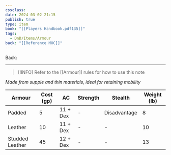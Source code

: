 ```yaml
---
cssclass: 
date: 2024-03-02 21:15
publish: true
type: item
book: "[[Players Handbook.pdf135]]"
tags:
  - DnD/Items/Armour
back: "[[Reference MOC]]"
---
```

Back: 

---

> [!INFO] Refer to the [[Armour]] rules for how to use this note

*Made from supple and thin materials, ideal for retaining mobility*

| Armour          | Cost (gp) | AC       | Strength | Stealth      | Weight (lb) |
| --------------- | --------- | -------- | -------- | ------------ | ----------- |
| Padded          | 5         | 11 + Dex | -        | Disadvantage | 8           |
| Leather         | 10        | 11 + Dex | -        | -            | 10          |
| Studded Leather | 45        | 12 + Dex | -        | -            | 13          |
